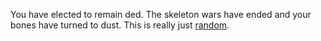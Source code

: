 You have elected to remain ded.
The skeleton wars have ended and your bones have turned to dust.
This is really just [random](../cry-out-for-daddy/oh_daddy.md).